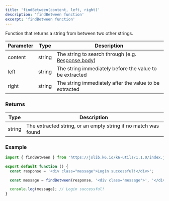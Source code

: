 ```yaml
---
title: 'findBetween(content, left, right)'
description: 'findBetween function'
excerpt: 'findBetween function'
---
```


Function that returns a string from between two other strings.

| Parameter | Type   | Description                                                                                                    |
| --------- | ------ | -------------------------------------------------------------------------------------------------------------- |
| content   | string | The string to search through (e.g. [Response.body](https://k6.io/docs/javascript-api/v0.32/k6-http/response/)) |
| left      | string | The string immediately before the value to be extracted                                                        |
| right     | string | The string immediately after the value to be extracted                                                         |

### Returns

| Type   | Description                                                    |
| ------ | -------------------------------------------------------------- |
| string | The extracted string, or an empty string if no match was found |

### Example

<CodeGroup labels={[]}>

```javascript
import { findBetween } from 'https://jslib.k6.io/k6-utils/1.1.0/index.js';

export default function () {
  const response = '<div class="message">Login successful!</div>';

  const message = findBetween(response, '<div class="message">', '</div>');

  console.log(message); // Login successful!
}
```

</CodeGroup>
